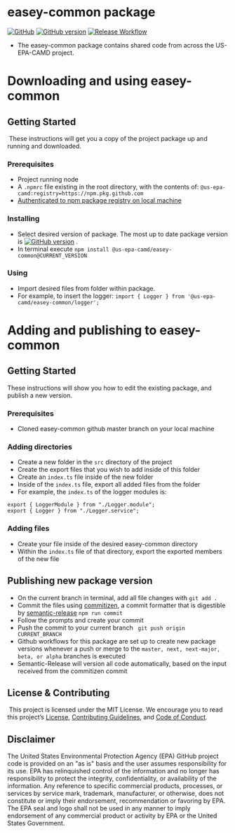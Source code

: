 # easey-common package
[![GitHub](https://img.shields.io/github/license/US-EPA-CAMD/easey-auth-api)](https://github.com/US-EPA-CAMD/easey-auth-api/blob/develop/LICENSE.md)
[![GitHub version](https://badge.fury.io/gh/US-EPA-CAMD%2Feasey-common.svg)](https://badge.fury.io/gh/US-EPA-CAMD%2Feasey-common)
[![Release Workflow](https://github.com/US-EPA-CAMD/easey-common/workflows/Release%20Workflow/badge.svg)](https://github.com/US-EPA-CAMD/easey-common/actions)<br>
  
- The easey-common package contains shared code from across the US-EPA-CAMD project. 

# Downloading and using easey-common

## Getting Started
​
These instructions will get you a copy of the project package up and running and downloaded.

### Prerequisites

- Project running node
- A ```.npmrc``` file existing in the root directory, with the contents of: ``` @us-epa-camd:registry=https://npm.pkg.github.com ```
- [Authenticated to npm package registry on local machine](https://docs.github.com/en/packages/working-with-a-github-packages-registry/working-with-the-npm-registry)

### Installing

- Select desired version of package. The most up to date package version is [![GitHub version](https://badge.fury.io/gh/US-EPA-CAMD%2Feasey-common.svg)](https://badge.fury.io/gh/US-EPA-CAMD%2Feasey-common) . <br>
- In terminal execute ```npm install @us-epa-camd/easey-common@CURRENT_VERSION```

### Using

- Import desired files from folder within package.
- For example, to insert the logger: ``` import { Logger } from '@us-epa-camd/easey-common/logger'; ```


# Adding and publishing to easey-common


## Getting Started 

These instructions will show you how to edit the existing package, and publish a new version.

### Prerequisites

- Cloned easey-common github master branch on your local machine

### Adding directories

- Create a new folder in the ``` src ``` directory of the project
- Create the export files that you wish to add inside of this folder
- Create an ```index.ts``` file inside of the new folder
- Inside of the ```index.ts``` file, export all added files from the folder 
- For example, the ```index.ts``` of the logger modules is:
```
export { LoggerModule } from "./Logger.module";
export { Logger } from "./Logger.service";
```
### Adding files

- Create your file inside of the desired easey-common directory
- Within the ```index.ts``` file of that directory, export the exported members of the new file

## Publishing new package version

- On the current branch in terminal, add all file changes with ```git add .```
- Commit the files using [commitizen](https://commitizen-tools.github.io/commitizen/), a commit formatter that is digestible by [semantic-release](https://semantic-release.gitbook.io/semantic-release/)
``` npm run commit ```
- Follow the prompts and create your commit
- Push the commit to your current branch
``` git push origin CURRENT_BRANCH```
- Github workflows for this package are set up to create new package versions whenever a push or merge to the ```master, next, next-major, beta, or alpha``` branches is executed
- Semantic-Release will version all code automatically, based on the input received from the commitizen commit

## License & Contributing
​
This project is licensed under the MIT License. We encourage you to read this project’s [License](https://github.com/US-EPA-CAMD/easey-common/blob/master/LICENSE), [Contributing Guidelines](https://github.com/US-EPA-CAMD/easey-common/blob/master/CONTRIBUTING.md), and [Code of Conduct](https://github.com/US-EPA-CAMD/easey-common/blob/master/CODE_OF_CONDUCT.md).

## Disclaimer
The United States Environmental Protection Agency (EPA) GitHub project code is provided on an "as is" basis and the user assumes responsibility for its use. EPA has relinquished control of the information and no longer has responsibility to protect the integrity, confidentiality, or availability of the information. Any reference to specific commercial products, processes, or services by service mark, trademark, manufacturer, or otherwise, does not constitute or imply their endorsement, recommendation or favoring by EPA. The EPA seal and logo shall not be used in any manner to imply endorsement of any commercial product or activity by EPA or the United States Government.
